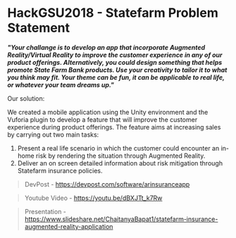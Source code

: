 # HackGSU2018 - Statefarm Problem Statement

**_"Your challange is to develop an app that incorporate Augmented Reality/Virtual Reality to improve the customer experience in any of our product offerings. Alternatively, you could design something that helps promote State Farm Bank products. Use your creativity to tailor it to what you think may fit. Your theme can be fun, it can be applicable to real life, or whatever your team dreams up."_**

Our solution:

We created a mobile application using the Unity environment and the Vuforia plugin to develop a feature that will improve the customer experience during product offerings. The feature aims at increasing sales by carrying out two main tasks:

1. Present a real life scenario in which the customer could encounter an in-home risk by rendering the situation through Augmented Reality. 
2. Deliver an on screen detailed information about risk mitigation through Statefarm insurance policies. 

> DevPost - https://devpost.com/software/arinsuranceapp

> Youtube Video - https://youtu.be/dBXJTt_k7Rw

> Presentation - https://www.slideshare.net/ChaitanyaBapat1/statefarm-insurance-augmented-reality-application
